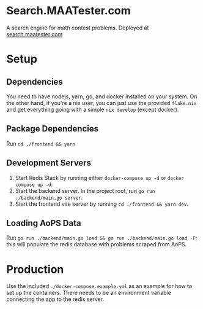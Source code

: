 # Search.MAATester.com

A search engine for math contest problems. Deployed at
[search.maatester.com](https://search.maatester.com)

# Setup

## Dependencies

You need to have nodejs, yarn, go, and docker installed on your system. On the
other hand, if you're a nix user, you can just use the provided `flake.nix` and
get everything going with a simple `nix develop` (except docker).

## Package Dependencies

Run `cd ./frontend && yarn`

## Development Servers

1. Start Redis Stack by running either `docker-compose up -d` or `docker compose up -d`.
2. Start the backend server. In the project root, run `go run ./backend/main.go server`.
3. Start the frontend vite server by running `cd ./frontend && yarn dev`.

## Loading AoPS Data

Run `go run ./backend/main.go load && go run ./backend/main.go load -F`; this
will populate the redis database with problems scraped from AoPS.

# Production

Use the included `./docker-compose.example.yml` as an example for how to set up
the containers. There needs to be an environment variable connecting the app to
the redis server.
